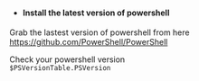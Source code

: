 - #### Install the latest version of powershell  
Grab the lastest version of powershell from here  
https://github.com/PowerShell/PowerShell  

Check your powershell version  
```$PSVersionTable.PSVersion```
